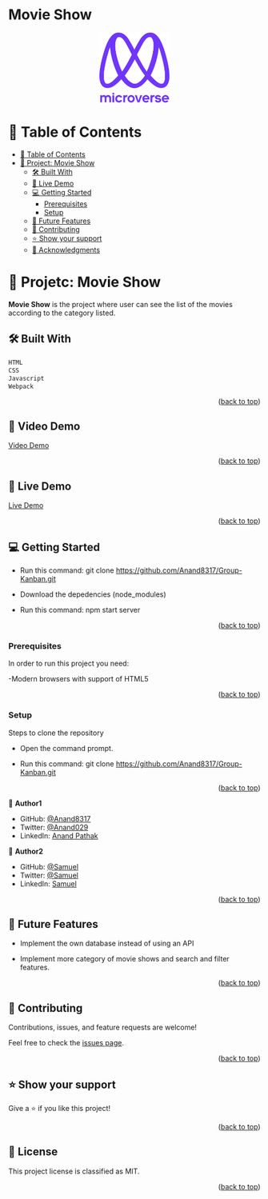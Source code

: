 
# Movie Show

<a name="readme-top"></a>



<div align="center">

  <img src="src/images/murple_logo.png" alt="logo" width="140"  height="auto" />
  <br/>


</div>

<!-- TABLE OF CONTENTS -->

# 📗 Table of Contents

- [📗 Table of Contents](#-table-of-contents)
- [📖 Project: Movie Show ](#-todo-list-)
  - [🛠 Built With ](#-built-with-)
  - [🚀 Live Demo ](#-live-demo-)
  - [💻 Getting Started ](#-getting-started-)
    - [Prerequisites](#prerequisites)
    - [Setup](#setup)
  - [🔭 Future Features ](#-future-features-)
  - [🤝 Contributing ](#-contributing-)
  - [⭐️ Show your support ](#️-show-your-support-)
  - [🙏 Acknowledgments ](#-acknowledgments-)

<!-- PROJECT DESCRIPTION -->

# 📖 Projetc: Movie Show <a name="about-project"></a>

**Movie Show** is the project where user can see the list of the movies according to the category listed.

## 🛠 Built With <a name="built-with"></a>
    HTML
    CSS
    Javascript
    Webpack

<p align="right">(<a href="#readme-top">back to top</a>)</p>

## 🚀 Video Demo <a name="Video-Demo"></a>

[Video Demo](https://drive.google.com/file/d/1Hah-RlVgLB7FiGDYTUddEkEp0vEgUmWd/view?usp=sharing)

<p align="right">(<a href="#readme-top">back to top</a>)</p>


## 🚀 Live Demo <a name="live-demo"></a>

[Live Demo](https://anand8317.github.io/Group-Kanban/dist/)

<p align="right">(<a href="#readme-top">back to top</a>)</p>


## 💻 Getting Started <a name="getting-started"></a>

- Run this command: git clone https://github.com/Anand8317/Group-Kanban.git

- Download the depedencies (node_modules)

- Run this command: npm start server


<p align="right">(<a href="#readme-top">back to top</a>)</p>

### Prerequisites

In order to run this project you need:

-Modern browsers with support of HTML5


<p align="right">(<a href="#readme-top">back to top</a>)</p>

### Setup

Steps to clone the repository

- Open the command prompt.

- Run this command: git clone https://github.com/Anand8317/Group-Kanban.git


<p align="right">(<a href="#readme-top">back to top</a>)</p>

<!-- Author -->

👤 **Author1**

- GitHub: [@Anand8317](https://github.com/Anand8317)
- Twitter: [@Anand029](https://twitter.com/anand029)
- LinkedIn: [Anand Pathak](https://www.linkedin.com/in/anand-pathak-473611171/)

👤 **Author2**

- GitHub: [@Samuel](https://github.com/admirerbrown)
- Twitter: [@Samuel](https://twitter.com/brown_admirer)
- LinkedIn: [Samuel](https://www.linkedin.com/in/samuel-ntow-kyere-5036741b4/)


<p align="right">(<a href="#readme-top">back to top</a>)</p>


## 🔭 Future Features <a name="future-features"></a>

- Implement the own database instead of using an API

- Implement more category of movie shows and search and filter features.

<p align="right">(<a href="#readme-top">back to top</a>)</p>


## 🤝 Contributing <a name="contributing"></a>

Contributions, issues, and feature requests are welcome!

Feel free to check the [issues page](https://github.com/Anand8317/Group-Kanban/issues).

<p align="right">(<a href="#readme-top">back to top</a>)</p>


## ⭐️ Show your support <a name="support"></a>

Give a ⭐️ if you like this project!

<p align="right">(<a href="#readme-top">back to top</a>)</p>


## 📝 License <a name="license"></a>

This project license is classified as MIT.

<p align="right">(<a href="#readme-top">back to top</a>)</p>
